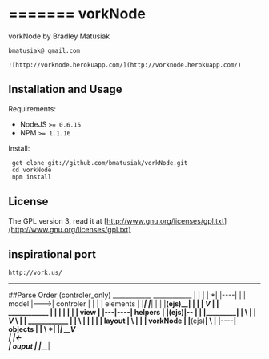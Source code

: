 =======
vorkNode
========

vorkNode by Bradley Matusiak       

    bmatusiak@ gmail.com
    
    ![http://vorknode.herokuapp.com/](http://vorknode.herokuapp.com/)
    
## Installation and Usage

Requirements:

  * NodeJS `>= 0.6.15`
  * NPM `>= 1.1.16`

Install:

     get clone git://github.com/bmatusiak/vorkNode.git
     cd vorkNode
     npm install
    
## License

The GPL version 3, read it at [http://www.gnu.org/licenses/gpl.txt](http://www.gnu.org/licenses/gpl.txt)
## inspirational port
    http://vork.us/
----------
##Parse Order
      (controler_only)    ____________               ____________
        |           |    |           |     *|   |----|           |
        |   model   |--->| controler |      |   |    |  elements |
        |___________|    |___________|      |   |    |____(ejs)__|
                                |           |   |
                         _______V_____      |   |     ____________
                         |           |      |   |    |           |
                         |   view    |      |---|----|  helpers  |
                         |____(ejs)__|--    |   |    |___________|
                                |       \   |   |
                         _______V_____  \   |   |      ____________
                         |           |  \   |   |    |           |
                         |   layout  |  \   |   |    |  vorkNode |
                         |____(ejs)__|  \   |   |----|  objects  |
                                |       \  *|        |___________|
                         _______V_____  \
                         |           |<-\
                         |   ouput   |
                         |___________|                            
